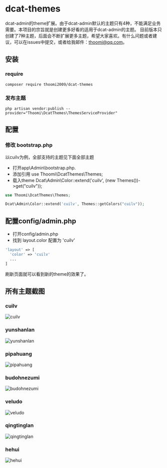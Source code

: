 # dcat-themes
dcat-admin的theme扩展。由于dcat-admin默认的主题只有4种，不能满足业务需要。本项目的宗旨就是创建更多好看的适用于dcat-admin的主题。
目前版本只创建了7种主题，后面会不断扩展更多主题，希望大家喜欢。有什么问题或者建议，可以在issues中提交，或者给我邮件：thoomi@qq.com。

## 安装
### require
```shell
composer require thoomi2009/dcat-themes
```
### 发布主题
```shell
php artisan vendor:publish --provider="Thoomi\DcatThemes\ThemesServiceProvider"
```

## 配置
### 修改 bootstrap.php  
以cuilv为例，全部支持的主题见下面全部主题
- 打开app\Admin\bootstrap.php.
- 添加引用 use Thoomi\DcatThemes\Themes;
- 载入theme Dcat\Admin\Color::extend('cuilv', (new Themes())->get("cuilv"));
```php
use Thoomi\DcatThemes\Themes;

Dcat\Admin\Color::extend('cuilv', Themes::getColors("cuilv"));
```

## 配置config/admin.php
- 打开config/admin.php
- 找到 layout.color 配置为 'cuilv'
```php
'layout' => [
  'color' => 'cuilv'
  ...
]
```
刷新页面就可以看到新的theme的效果了。

## 所有主题截图
### cuilv  
   ![cuilv](http://jinghuicdn.huan.tv/project/public/dcat-themes/xnip-cuilv.jpg)
### yunshanlan  
   ![yunshanlan](http://jinghuicdn.huan.tv/project/public/dcat-themes/xnip-yunshanlan.jpg)
### pipahuang  
   ![pipahuang](http://jinghuicdn.huan.tv/project/public/dcat-themes/xnip-pipahuang.jpg)
### budohnezumi  
   ![budohnezumi](http://jinghuicdn.huan.tv/project/public/dcat-themes/xnip-budohnezumi.jpg)
### veludo  
   ![veludo](http://jinghuicdn.huan.tv/project/public/dcat-themes/xnip-veludo.jpg)
### qingtinglan  
   ![qingtinglan](http://jinghuicdn.huan.tv/project/public/dcat-themes/xnip-qingtinglan.jpg)
### hehui  
   ![hehui](http://jinghuicdn.huan.tv/project/public/dcat-themes/xnip-hehui.jpg)

